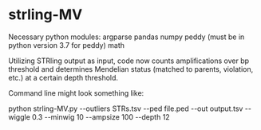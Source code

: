 # strling-MV

Necessary python modules:
argparse
pandas
numpy
peddy (must be in python version 3.7 for peddy)
math

Utilizing STRling output as input, code now counts amplifications over bp threshold and determines Mendelian status (matched to parents, violation, etc.) at a certain depth threshold.

Command line might look something like:

python strling-MV.py --outliers STRs.tsv --ped file.ped --out output.tsv --wiggle 0.3 --minwig 10 --ampsize 100 --depth 12
